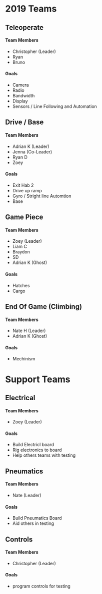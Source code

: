 # 2019 Teams

## Teleoperate

#### Team Members

* Christopher (Leader)
* Ryan
* Bruno

#### Goals

* Camera
* Radio
* Bandwidth
* Display
* Sensors / Line Following and Automation

## Drive / Base

#### Team Members

* Adrian K (Leader)
* Jenna (Co-Leader)
* Ryan D
* Zoey

#### Goals

* Exit Hab 2
* Drive up ramp
* Gyro / Stright line Automtion
* Base

## Game Piece

#### Team Members

* Zoey (Leader)
* Liam C
* Braydon
* SD
* Adrian K (Ghost)

#### Goals

* Hatches
* Cargo

## End Of Game (Climbing)

#### Team Members

* Nate H (Leader)
* Adrian K (Ghost)

#### Goals

* Mechinism

# Support Teams

## Electrical

#### Team Members

* Zoey (Leader)

#### Goals

* Build Electricl board
* Rig electronics to board
* Help others teams with testing

## Pneumatics

#### Team Members

* Nate (Leader)

#### Goals

* Build Pneumatics Board
* Aid others in testing

## Controls

#### Team Members

* Christopher (Leader)

#### Goals

* program controls for testing
